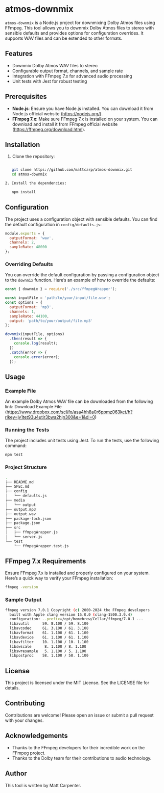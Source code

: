 # atmos-downmix

`atmos-downmix` is a Node.js project for downmixing Dolby Atmos files using FFmpeg. This tool allows you to downmix Dolby Atmos files to stereo with sensible defaults and provides options for configuration overrides. It supports WAV files and can be extended to other formats.

## Features

- Downmix Dolby Atmos WAV files to stereo
- Configurable output format, channels, and sample rate
- Integration with FFmpeg 7.x for advanced audio processing
- Unit tests with Jest for robust testing

## Prerequisites

- **Node.js**: Ensure you have Node.js installed. You can download it from Node.js official website (https://nodejs.org/).
- **FFmpeg 7.x**: Make sure FFmpeg 7.x is installed on your system. You can download and install it from FFmpeg official website (https://ffmpeg.org/download.html).

## Installation


1. Clone the repository:

```sh

   git clone https://github.com/mattcarp/atmos-downmix.git
   cd atmos-downmix

2. Install the dependencies:

   npm install
```

## Configuration

The project uses a configuration object with sensible defaults. You can find the default configuration in `config/defaults.js`:

```javascript
module.exports = {
  outputFormat: 'wav',
  channels: 2,
  sampleRate: 48000
};
```

### Overriding Defaults

You can override the default configuration by passing a configuration object to the `downmix` function. Here’s an example of how to override the defaults:
```javascript
const { downmix } = require('./src/ffmpegWrapper');

const inputFile = 'path/to/your/input/file.wav';
const options = {
  outputFormat: 'mp3',
  channels: 1,
  sampleRate: 44100,
  output: 'path/to/your/output/file.mp3'
};

downmix(inputFile, options)
  .then(result => {
    console.log(result);
  })
  .catch(error => {
    console.error(error);
  });
```

## Usage

### Example File

An example Dolby Atmos WAV file can be downloaded from the following link: Download Example File (https://www.dropbox.com/scl/fo/asa4hh8a0r6ppmz063kct/h?rlkey=jv1tet93u4utir3bwa2hjn300&e=1&dl=0)

### Running the Tests

The project includes unit tests using Jest. To run the tests, use the following command:
```sh
npm test
```
### Project Structure

```sh
.
├── README.md
├── SPEC.md
├── config
│   └── defaults.js
├── media
│   └── output
├── output.mp3
├── output.wav
├── package-lock.json
├── package.json
├── src
│   ├── ffmpegWrapper.js
│   └── server.js
└── test
    └── ffmpegWrapper.test.js
```


## FFmpeg 7.x Requirements

Ensure FFmpeg 7.x is installed and properly configured on your system. Here’s a quick way to verify your FFmpeg installation:
```sh
ffmpeg -version
```
### Sample Output
```sh
ffmpeg version 7.0.1 Copyright (c) 2000-2024 the FFmpeg developers
  built with Apple clang version 15.0.0 (clang-1500.3.9.4)
  configuration: --prefix=/opt/homebrew/Cellar/ffmpeg/7.0.1 ...
  libavutil      59. 8.100 / 59. 8.100
  libavcodec     61. 3.100 / 61. 3.100
  libavformat    61. 1.100 / 61. 1.100
  libavdevice    61. 1.100 / 61. 1.100
  libavfilter    10. 1.100 / 10. 1.100
  libswscale      8. 1.100 / 8. 1.100
  libswresample   5. 1.100 / 5. 1.100
  libpostproc    58. 1.100 / 58. 1.100
```
## License

This project is licensed under the MIT License. See the LICENSE file for details.

## Contributing

Contributions are welcome! Please open an issue or submit a pull request with your changes.

## Acknowledgements

- Thanks to the FFmpeg developers for their incredible work on the FFmpeg project.
- Thanks to the Dolby team for their contributions to audio technology.

## Author

This tool is written by Matt Carpenter.